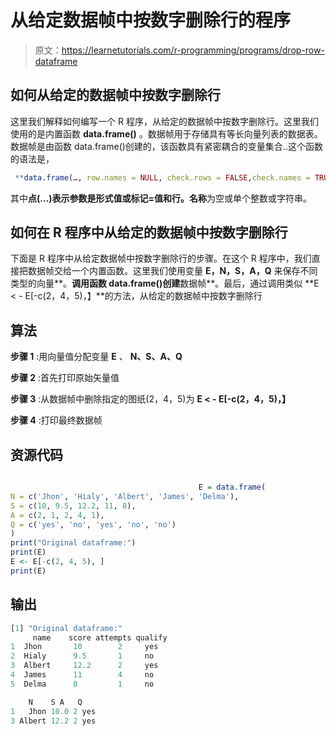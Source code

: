 # 从给定数据帧中按数字删除行的程序

> 原文：<https://learnetutorials.com/r-programming/programs/drop-row-dataframe>

## 如何从给定的数据帧中按数字删除行

这里我们解释如何编写一个 R 程序，从给定的数据帧中按数字删除行。这里我们使用的是内置函数 **data.frame()** 。数据帧用于存储具有等长向量列表的数据表。数据帧是由函数 data.frame()创建的，该函数具有紧密耦合的变量集合..这个函数的语法是，

```r
 **data.frame(…, row.names = NULL, check.rows = FALSE,check.names = TRUE, fix.empty.names = TRUE,stringsAsFactors = default.stringsAsFactors())** 

```

其中**点(...)**表示参数是形式值或标记=值和**行。名称**为空或单个整数或字符串。

## 如何在 R 程序中从给定的数据帧中按数字删除行

下面是 R 程序中从给定数据帧中按数字删除行的步骤。在这个 R 程序中，我们直接把数据帧交给一个内置函数。这里我们使用变量 **E，N，S，A，Q** 来保存不同类型的向量**。**调用函数 data.frame()创建**数据帧**。最后，通过调用类似 **E < - E[-c(2，4，5)，】**的方法，从给定的数据帧中按数字删除行

## 算法

**步骤 1** :用向量值分配变量 **E** 、 **N、S、A、Q**

**步骤 2** :首先打印原始矢量值

**步骤 3** :从数据帧中删除指定的图纸(2，4，5)为 **E < - E[-c(2，4，5)，】**

**步骤 4** :打印最终数据帧

## 资源代码

```r

                                          E = data.frame(
N = c('Jhon', 'Hialy', 'Albert', 'James', 'Delma'),
S = c(10, 9.5, 12.2, 11, 8),
A = c(2, 1, 2, 4, 1),
Q = c('yes', 'no', 'yes', 'no', 'no')
)
print("Original dataframe:")
print(E)
E <- E[-c(2, 4, 5), ]
print(E)

```

## 输出

```r
[1] "Original dataframe:"
     name    score attempts qualify
1  Jhon       10        2     yes
2  Hialy      9.5       1     no
3  Albert     12.2      2     yes
4  James      11        4     no
5  Delma      8         1     no

    N    S A   Q
1   Jhon 10.0 2 yes
3 Albert 12.2 2 yes
```